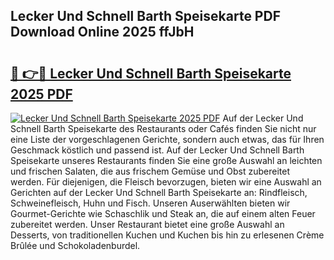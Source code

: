 ## Lecker Und Schnell Barth Speisekarte PDF Download Online 2025 ffJbH

# <h2><a href="http://gcdxwg.nevu.top/?p=Lecker+Und+Schnell+Barth+Speisekarte">🔗 👉🔴 Lecker Und Schnell Barth Speisekarte 2025 PDF</a></h2>

[![Lecker Und Schnell Barth Speisekarte 2025 PDF](https://i.imgur.com/dBaPXMq.png)](http://gcdxwg.nevu.top/?p=Lecker+Und+Schnell+Barth+Speisekarte)
Auf der Lecker Und Schnell Barth Speisekarte des Restaurants oder Cafés finden Sie nicht nur eine Liste der vorgeschlagenen Gerichte, sondern auch etwas, das für Ihren Geschmack köstlich und passend ist. Auf der Lecker Und Schnell Barth Speisekarte unseres Restaurants finden Sie eine große Auswahl an leichten und frischen Salaten, die aus frischem Gemüse und Obst zubereitet werden. Für diejenigen, die Fleisch bevorzugen, bieten wir eine Auswahl an Gerichten auf der Lecker Und Schnell Barth Speisekarte an: Rindfleisch, Schweinefleisch, Huhn und Fisch. Unseren Auserwählten bieten wir Gourmet-Gerichte wie Schaschlik und Steak an, die auf einem alten Feuer zubereitet werden. Unser Restaurant bietet eine große Auswahl an Desserts, von traditionellen Kuchen und Kuchen bis hin zu erlesenen Crème Brûlée und Schokoladenburdel.
